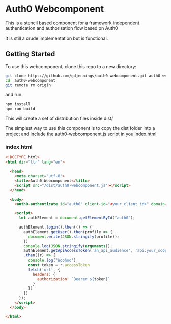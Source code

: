 # Auth0 Webcomponent

This is a stencil based component for a framework independent authentication and authorisation flow based on Auth0

It is still a crude implementation but is functional.

## Getting Started

To use this webcomponent, clone this repo to a new directory:

```bash
git clone https://github.com/gdjennings/auth0-webcomponent.git auth0-webcomponent
cd  auth0-webcomponent
git remote rm origin
```

and run:

```bash
npm install
npm run build
```

This will create a set of distribution files inside dist/

The simplest way to use this component is to copy the dist folder into a project and include the auth0-webcomponent.js script in you index.html

### index.html
```html
<!DOCTYPE html>
<html dir="ltr" lang="en">

  <head>
    <meta charset="utf-8">
    <title>Auth0 Webcomponent</title>
    <script src="/dist/auth0-webcomponent.js"></script>
  </head>

  <body>
    <auth0-authenticate id="auth0" client-id="<your_client_id>" domain="your_account.auth0.com"></auth0-authenticate>

    <script>
      let authElement = document.getElementById("auth0");

      authElement.login().then(() => {
        authElement.getUser().then(profile => {
          document.write(JSON.stringify(profile));
        })
        console.log(JSON.stringify(arguments));
        authElement.getApiAccessToken('an_api_audience', 'api:your_scope')
        .then((r) => {
          console.log("Woohoo");
          const token = r.accessToken
          fetch('url', {
            headers: {
              authorization: `Bearer ${token}`
            }
          })
        })
      });
    </script>
  </body>

</html>
```